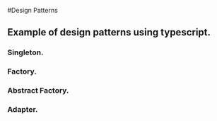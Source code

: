 #Design Patterns

## Example of design patterns using typescript.

### Singleton.

### Factory.

### Abstract Factory.

### Adapter.